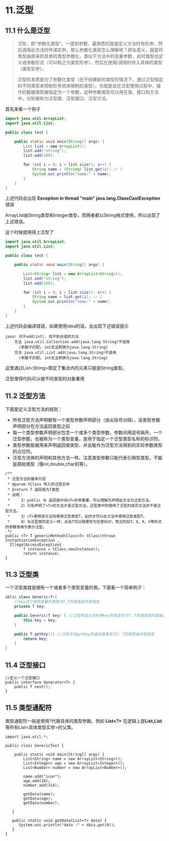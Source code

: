 # 11.泛型

## 11.1 什么是泛型

> 泛型，即“参数化类型”。一提到参数，最熟悉的就是定义方法时有形参，然后调用此方法时传递实参。那么参数化类型怎么理解呢？顾名思义，就是将类型由原来的具体的类型参数化，类似于方法中的变量参数，此时类型也定义成参数形式（可以称之为类型形参），然后在使用/调用时传入具体的类型（类型实参）。
>
> 泛型的本质是为了参数化类型（在不创建新的类型的情况下，通过泛型指定的不同类型来控制形参具体限制的类型）。也就是说在泛型使用过程中，操作的数据类型被指定为一个参数，这种参数类型可以用在类、接口和方法中，分别被称为泛型类、泛型接口、泛型方法。
> 



首先来看一个例子

```java
import java.util.ArrayList;
import java.util.List;

public class test {

    public static void main(String[] args) {
        List list = new ArrayList();
        list.add("string");
        list.add(100);

        for (int i = 0; i < list.size(); i++) {
            String name = (String) list.get(i); // 1
            System.out.println("name:" + name);
        }
    }
}
```

上述代码会出现 **Exception in thread "main" java.lang.ClassCastException** 错误

ArrayList由String类型和Integer类型，而两者都以String格式使用，所以出现了上述错误。

这个时候就用得上泛型了

```java
import java.util.ArrayList;
import java.util.List;

public class test {

    public static void main(String[] args) {

        List<String> list = new ArrayList<String>();
        list.add("string");
        list.add(100);   

        for (int i = 0; i < list.size(); i++) {
            String name = list.get(i); // 2
            System.out.println("name:" + name);
        }
    }
}
```

上述代码会编译错误，如果使用idea的话，会出现下述错误提示

```
java: 对于add(int), 找不到合适的方法
    方法 java.util.Collection.add(java.lang.String)不适用
      (参数不匹配; int无法转换为java.lang.String)
    方法 java.util.List.add(java.lang.String)不适用
      (参数不匹配; int无法转换为java.lang.String)
```

这里通过List\<String\>限定了集合内的元素只能是String类型。

泛型使得代码可以被不同类型的对象重用

## 11.2 泛型方法



下面是定义泛型方法的规则：

- 所有泛型方法声明都有一个类型参数声明部分（由尖括号分隔），该类型参数声明部分在方法返回类型之前
- 每一个类型参数声明部分包含一个或多个类型参数，参数间用逗号隔开。一个泛型参数，也被称为一个类型变量，是用于指定一个泛型类型名称的标识符。
- 类型参数能被用来声明返回值类型，并且能作为泛型方法得到的实际参数类型的占位符。
- 泛型方法体的声明和其他方法一样。注意类型参数只能代表引用型类型，不能是原始类型（像int,double,char的等）。

```
/**
 * 泛型方法的基本介绍
 * @param tClass 传入的泛型实参
 * @return T 返回值为T类型
 * 说明：
 *     1）public 与 返回值中间<T>非常重要，可以理解为声明此方法为泛型方法。
 *     2）只有声明了<T>的方法才是泛型方法，泛型类中的使用了泛型的成员方法并不是泛型方法。
 *     3）<T>表明该方法将使用泛型类型T，此时才可以在方法中使用泛型类型T。
 *     4）与泛型类的定义一样，此处T可以随便写为任意标识，常见的如T、E、K、V等形式的参数常用于表示泛型。
 */
public <T> T genericMethod(Class<T> tClass)throws InstantiationException ,
  IllegalAccessException{
        T instance = tClass.newInstance();
        return instance;
}
```



## 11.3 泛型类

一个泛型类就是拥有一个或者多个类型变量的类。下面看一个简单例子：

```java
ublic class Generic<T>{ 
    //key这个成员变量的类型为T,T的类型由外部指定  
    private T key;

    public Generic(T key) { //泛型构造方法形参key的类型也为T，T的类型由外部指定
        this.key = key;
    }

    public T getKey(){ //泛型方法getKey的返回值类型为T，T的类型由外部指定
        return key;
    }
}
```



## 11.4 泛型接口



```
//定义一个泛型接口
public interface Generator<T> {
    public T next();
}
```



## 11.5 类型通配符

类型通配符一般是使用?代替具体的类型参数。例如 **List<?>** 在逻辑上是**List<String>,List<Integer>** 等所有List<具体类型实参>的父类。



```
import java.util.*;
 
public class GenericTest {
     
    public static void main(String[] args) {
        List<String> name = new ArrayList<String>();
        List<Integer> age = new ArrayList<Integer>();
        List<Number> number = new ArrayList<Number>();
        
        name.add("icon");
        age.add(18);
        number.add(314);
 
        getData(name);
        getData(age);
        getData(number);
       
   }
 
   public static void getData(List<?> data) {
      System.out.println("data :" + data.get(0));
   }
}
```

